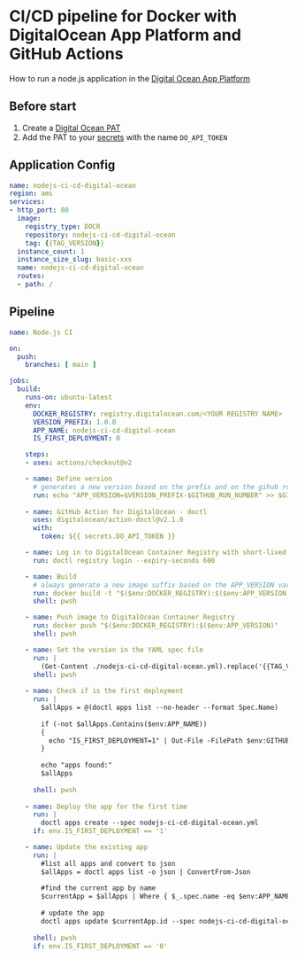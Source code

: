 # CI/CD pipeline for Docker with DigitalOcean App Platform and GitHub Actions

How to run a node.js application in the [Digital Ocean App Platform](https://www.digitalocean.com/products/app-platform/)

## Before start

1. Create a [Digital Ocean PAT](https://docs.digitalocean.com/reference/api/create-personal-access-token/)
1. Add the PAT to your [secrets](https://docs.github.com/en/actions/reference/encrypted-secrets) with the name `DO_API_TOKEN`

## Application Config
```yaml
name: nodejs-ci-cd-digital-ocean
region: ams
services:
- http_port: 80
  image:
    registry_type: DOCR
    repository: nodejs-ci-cd-digital-ocean
    tag: {{TAG_VERSION}}
  instance_count: 1
  instance_size_slug: basic-xxs
  name: nodejs-ci-cd-digital-ocean
  routes:
  - path: /
```

## Pipeline

```yaml
name: Node.js CI

on:
  push:
    branches: [ main ]

jobs:
  build:
    runs-on: ubuntu-latest
    env:
      DOCKER_REGISTRY: registry.digitalocean.com/<YOUR REGISTRY NAME>
      VERSION_PREFIX: 1.0.0
      APP_NAME: nodejs-ci-cd-digital-ocean
      IS_FIRST_DEPLOYMENT: 0

    steps:        
    - uses: actions/checkout@v2

    - name: Define version
      # generates a new version based on the prefix and on the gihub run number
      run: echo "APP_VERSION=$VERSION_PREFIX-$GITHUB_RUN_NUMBER" >> $GITHUB_ENV
      
    - name: GitHub Action for DigitalOcean - doctl
      uses: digitalocean/action-doctl@v2.1.0
      with:
        token: ${{ secrets.DO_API_TOKEN }}      

    - name: Log in to DigitalOcean Container Registry with short-lived credentials
      run: doctl registry login --expiry-seconds 600 

    - name: Build
      # always generate a new image suffix based on the APP_VERSION variable
      run: docker build -t "$($env:DOCKER_REGISTRY):$($env:APP_VERSION)" .
      shell: pwsh

    - name: Push image to DigitalOcean Container Registry
      run: docker push "$($env:DOCKER_REGISTRY):$($env:APP_VERSION)"
      shell: pwsh

    - name: Set the version in the YAML spec file
      run: | 
        (Get-Content ./nodejs-ci-cd-digital-ocean.yml).replace('{{TAG_VERSION}}', $env:APP_VERSION) | Set-Content ./nodejs-ci-cd-digital-ocean.yml
      shell: pwsh
      
    - name: Check if is the first deployment
      run: |        
        $allApps = @(doctl apps list --no-header --format Spec.Name)
        
        if (-not $allApps.Contains($env:APP_NAME))
        {
          echo "IS_FIRST_DEPLOYMENT=1" | Out-File -FilePath $env:GITHUB_ENV -Encoding utf8 -Append
        }
        
        echo "apps found:"
        $allApps
        
      shell: pwsh
      
    - name: Deploy the app for the first time
      run: |
        doctl apps create --spec nodejs-ci-cd-digital-ocean.yml
      if: env.IS_FIRST_DEPLOYMENT == '1'

    - name: Update the existing app
      run: |
        #list all apps and convert to json
        $allApps = doctl apps list -o json | ConvertFrom-Json
        
        #find the current app by name
        $currentApp = $allApps | Where { $_.spec.name -eq $env:APP_NAME }
        
        # update the app
        doctl apps update $currentApp.id --spec nodejs-ci-cd-digital-ocean.yml
        
      shell: pwsh      
      if: env.IS_FIRST_DEPLOYMENT == '0'

```
